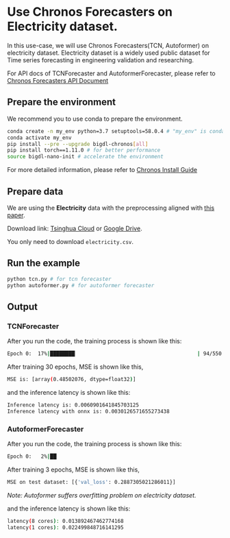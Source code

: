 # Use Chronos Forecasters on Electricity dataset.



In this use-case, we will use Chronos Forecasters(TCN, Autoformer) on electricity dataset. Electricity dataset is a widely used public dataset for Time series forecasting in engineering validation and researching.

For API docs of TCNForecaster and AutoformerForecaster, please refer to
[Chronos Forecasters API Document](https://bigdl.readthedocs.io/en/latest/doc/PythonAPI/Chronos/forecasters.html)



## Prepare the environment



We recommend you to use conda to prepare the environment.



```bash
conda create -n my_env python=3.7 setuptools=58.0.4 # "my_env" is conda environment name, you can use any name you like.
conda activate my_env
pip install --pre --upgrade bigdl-chronos[all]
pip install torch==1.11.0 # for better performance
source bigdl-nano-init # accelerate the environment
```



For more detailed information, please refer to [Chronos Install Guide](https://bigdl.readthedocs.io/en/latest/doc/Chronos/Overview/install.html)



## Prepare data



We are using the **Electricity** data with the preprocessing aligned with [this paper](https://arxiv.org/abs/2106.13008).



Download link: [Tsinghua Cloud](https://cloud.tsinghua.edu.cn/d/e1ccfff39ad541908bae/) or [Google Drive](https://drive.google.com/drive/folders/1ZOYpTUa82_jCcxIdTmyr0LXQfvaM9vIy?usp=sharing).

You only need to download `electricity.csv`.



## Run the example



```bash
python tcn.py # for tcn forecaster
python autoformer.py # for autoformer forecaster
```



## Output

### TCNForecaster
After you run the code, the training process is shown like this:
```bash
Epoch 0:  17%|████████▏                                       | 94/550 [00:08<00:39, 11.61it/s, loss=0.95]
```

After training 30 epochs, MSE is shown like this,
```bash
MSE is: [array(0.48502076, dtype=float32)]
```

and the inference latency is shown like this:
```bash
Inference latency is: 0.0060901641845703125
Inference latency with onnx is: 0.0030126571655273438
```

### AutoformerForecaster

After you run the code, the training process is shown like this:
```bash
Epoch 0:   2%|██▏                                                                                                                   | 10/550 [00:02<02:08,  4.19it/s, loss=1.18]
```

After training 3 epochs, MSE is shown like this,
```bash
MSE on test dataset: [{'val_loss': 0.2887305021286011}]
```
*Note: Autoformer suffers overfitting problem on electricity dataset.*

and the inference latency is shown like this:
```bash
latency(8 cores): 0.013892467462774168
latency(1 cores): 0.022499848716141295
```



